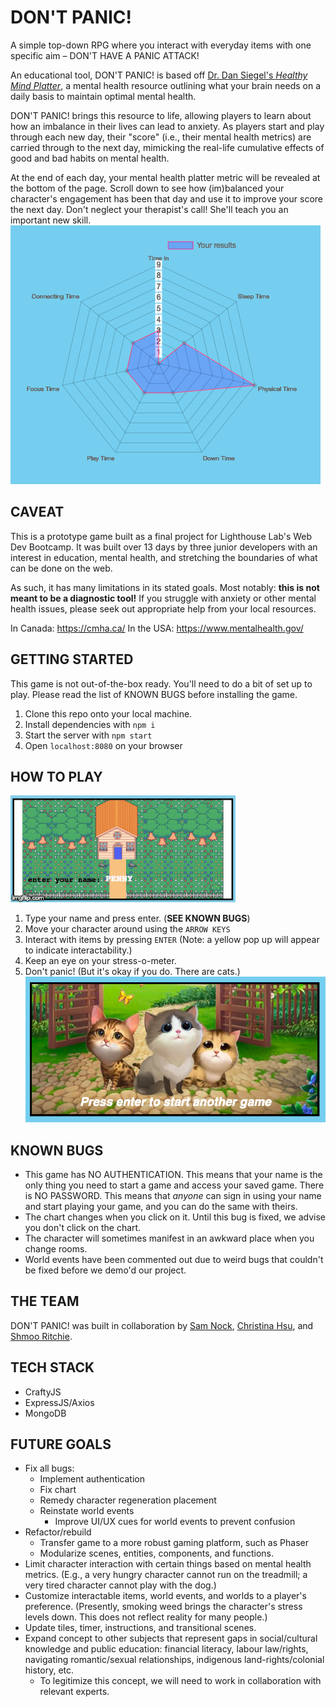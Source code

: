 # DON'T PANIC!
A simple top-down RPG where you interact with everyday items with one specific aim – DON'T HAVE A PANIC ATTACK!

An educational tool, DON'T PANIC! is based off [Dr. Dan Siegel's *Healthy Mind Platter*](https://www.drdansiegel.com/resources/healthy_mind_platter/), a mental health resource outlining what your brain needs on a daily basis to maintain optimal mental health.

DON'T PANIC! brings this resource to life, allowing players to learn about how an imbalance in their lives can lead to anxiety. As players start and play through each new day, their "score" (i.e., their mental health metrics) are carried through to the next day, mimicking the real-life cumulative effects of good and bad habits on mental health.

At the end of each day, your mental health platter metric will be revealed at the bottom of the page. Scroll down to see how (im)balanced your character's engagement has been that day and use it to improve your score the next day. Don't neglect your therapist's call! She'll teach you an important new skill.
![Imbalanced Platter](/docs/imbalanced-chart.png)

## CAVEAT
This is a prototype game built as a final project for Lighthouse Lab's Web Dev Bootcamp. It was built over 13 days by three junior developers with an interest in education, mental health, and stretching the boundaries of what can be done on the web.

As such, it has many limitations in its stated goals. Most notably: **this is not meant to be a diagnostic tool!** If you struggle with anxiety or other mental health issues, please seek out appropriate help from your local resources.

In Canada: https://cmha.ca/
In the USA: https://www.mentalhealth.gov/

## GETTING STARTED
This game is not out-of-the-box ready. You'll need to do a bit of set up to play. Please read the list of KNOWN BUGS before installing the game.
1. Clone this repo onto your local machine.
2. Install dependencies with `npm i`
3. Start the server with `npm start`
4. Open `localhost:8080` on your browser

## HOW TO PLAY
![Game Play Gif](/docs/gameplay-sequence.gif)
1. Type your name and press enter. (**SEE KNOWN BUGS**)
2. Move your character around using the `ARROW KEYS`
3. Interact with items by pressing `ENTER` (Note: a yellow pop up will appear to indicate interactability.)
4. Keep an eye on your stress-o-meter.
5. Don't panic! (But it's okay if you do. There are cats.)
![End Cats](/docs/end-scene-cats.png)

## KNOWN BUGS
* This game has NO AUTHENTICATION. This means that your name is the only thing you need to start a game and access your saved game. There is NO PASSWORD. This means that *anyone* can sign in using your name and start playing your game, and you can do the same with theirs.
* The chart changes when you click on it. Until this bug is fixed, we advise you don't click on the chart.
* The character will sometimes manifest in an awkward place when you change rooms.
* World events have been commented out due to weird bugs that couldn't be fixed before we demo'd our project.

## THE TEAM
DON'T PANIC! was built in collaboration by [Sam Nock](https://github.com/samanthanock), [Christina Hsu](https://github.com/ChristinaHsu88), and [Shmoo Ritchie](https://github.com/shmootidy).

## TECH STACK
* CraftyJS
* ExpressJS/Axios
* MongoDB

## FUTURE GOALS
* Fix all bugs:
  * Implement authentication
  * Fix chart
  * Remedy character regeneration placement
  * Reinstate world events
    * Improve UI/UX cues for world events to prevent confusion
* Refactor/rebuild
  * Transfer game to a more robust gaming platform, such as Phaser
  * Modularize scenes, entities, components, and functions.
* Limit character interaction with certain things based on mental health metrics. (E.g., a very hungry character cannot run on the treadmill; a very tired character cannot play with the dog.)
* Customize interactable items, world events, and worlds to a player's preference. (Presently, smoking weed brings the character's stress levels down. This does not reflect reality for many people.)
* Update tiles, timer, instructions, and transitional scenes.
* Expand concept to other subjects that represent gaps in social/cultural knowledge and public education: financial literacy, labour law/rights, navigating romantic/sexual relationships, indigenous land-rights/colonial history, etc.
  * To legitimize this concept, we will need to work in collaboration with relevant experts.
